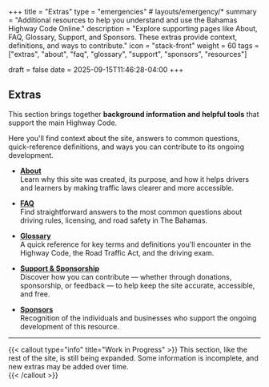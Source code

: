 +++
title = "Extras"
type = "emergencies"           # layouts/emergency/*
summary = "Additional resources to help you understand and use the Bahamas Highway Code Online."
description = "Explore supporting pages like About, FAQ, Glossary, Support, and Sponsors. These extras provide context, definitions, and ways to contribute."
icon = "stack-front"
weight = 60
tags = ["extras", "about", "faq", "glossary", "support", "sponsors", "resources"]

draft = false
date = 2025-09-15T11:46:28-04:00
+++

## Extras

This section brings together **background information and helpful tools** that support the main Highway Code.  

Here you'll find context about the site, answers to common questions, quick-reference definitions, and ways you can contribute to its ongoing development.

- [**About**](/extras/about/)  
  Learn why this site was created, its purpose, and how it helps drivers and learners by making traffic laws clearer and more accessible.  

- [**FAQ**](/extras/faq/)  
  Find straightforward answers to the most common questions about driving rules, licensing, and road safety in The Bahamas.  

- [**Glossary**](/extras/glossary/)  
  A quick reference for key terms and definitions you'll encounter in the Highway Code, the Road Traffic Act, and the driving exam.  

- [**Support & Sponsorship**](/extras/support/)  
  Discover how you can contribute — whether through donations, sponsorship, or feedback — to help keep the site accurate, accessible, and free.  

- [**Sponsors**](/extras/sponsors/)  
  Recognition of the individuals and businesses who support the ongoing development of this resource.  

---

{{< callout type="info" title="Work in Progress" >}}
This section, like the rest of the site, is still being expanded. Some information is incomplete, and new extras may be added over time.  
{{< /callout >}}